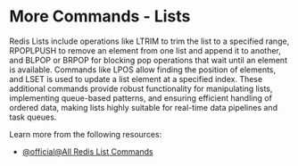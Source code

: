 # More Commands - Lists

Redis Lists include operations like LTRIM to trim the list to a specified range, RPOPLPUSH to remove an element from one list and append it to another, and BLPOP or BRPOP for blocking pop operations that wait until an element is available. Commands like LPOS allow finding the position of elements, and LSET is used to update a list element at a specified index. These additional commands provide robust functionality for manipulating lists, implementing queue-based patterns, and ensuring efficient handling of ordered data, making lists highly suitable for real-time data pipelines and task queues.

Learn more from the following resources:

- [@official@All Redis List Commands](https://redis.io/docs/latest/commands/?group=list)